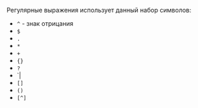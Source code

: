 Регулярные выражения использует данный набор символов:
- `^` - знак отрицания
- `$`
- `.`
- `*`
- `+`
- `{}`
- `?`
- `|
- `[]`
- `()`
- `[^]`


